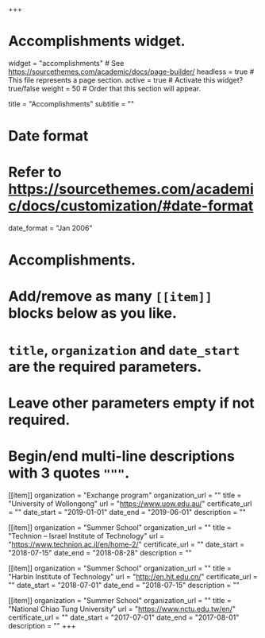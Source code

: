 +++
# Accomplishments widget.
widget = "accomplishments"  # See https://sourcethemes.com/academic/docs/page-builder/
headless = true  # This file represents a page section.
active = true  # Activate this widget? true/false
weight = 50  # Order that this section will appear.

title = "Accomplish&shy;ments" 
subtitle = ""

# Date format
#   Refer to https://sourcethemes.com/academic/docs/customization/#date-format
date_format = "Jan 2006"

# Accomplishments.
#   Add/remove as many `[[item]]` blocks below as you like.
#   `title`, `organization` and `date_start` are the required parameters.
#   Leave other parameters empty if not required.
#   Begin/end multi-line descriptions with 3 quotes `"""`.

[[item]]
  organization = "Exchange program"
  organization_url = ""
  title = "University of Wollongong"
  url = "https://www.uow.edu.au/"
  certificate_url = ""
  date_start = "2019-01-01"
  date_end = "2019-06-01"
  description = ""
  
[[item]]
  organization = "Summer School"
  organization_url = ""
  title = "Technion – Israel Institute of Technology"
  url = "https://www.technion.ac.il/en/home-2/"
  certificate_url = ""
  date_start = "2018-07-15"
  date_end = "2018-08-28"
  description = ""
  
[[item]]
  organization = "Summer School"
  organization_url = ""
  title = "Harbin Institute of Technology"
  url = "http://en.hit.edu.cn/"
  certificate_url = ""
  date_start = "2018-07-01"
  date_end = "2018-07-15"
  description = ""
  
[[item]]
  organization = "Summer School"
  organization_url = ""
  title = "National Chiao Tung University"
  url = "https://www.nctu.edu.tw/en/"
  certificate_url = ""
  date_start = "2017-07-01"
  date_end = "2017-08-01"
  description = ""
+++
